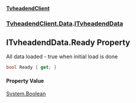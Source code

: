 #### [TvheadendClient](./index.md 'index')
### [TvheadendClient.Data](./TvheadendClient-Data.md 'TvheadendClient.Data').[ITvheadendData](./TvheadendClient-Data-ITvheadendData.md 'TvheadendClient.Data.ITvheadendData')
## ITvheadendData.Ready Property
All data loaded - true when initial load is done  
```csharp
bool Ready { get; }
```
#### Property Value
[System.Boolean](https://docs.microsoft.com/en-us/dotnet/api/System.Boolean 'System.Boolean')  
